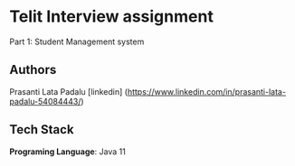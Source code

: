 
# Telit Interview assignment

Part 1: Student Management system 


## Authors

Prasanti Lata Padalu [linkedin]  (https://www.linkedin.com/in/prasanti-lata-padalu-54084443/)


## Tech Stack

**Programing Language**: Java 11

